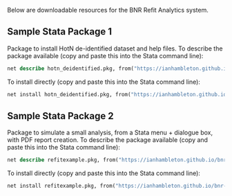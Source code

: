 Below are downloadable resources for the BNR Refit Analytics system.

## Sample Stata Package 1 
Package to install HotN de-identified dataset and help files. To describe the package available (copy and paste this into the Stata command line):

```stata
net describe hotn_deidentified.pkg, from("https://ianhambleton.github.io/bnr-refit/downloads/hotn_deidentified/")
```


To install directly (copy and paste this into the Stata command line):
```stata
net install hotn_deidentified.pkg, from("https://ianhambleton.github.io/bnr-refit/downloads/hotn_deidentified/")
```

## Sample Stata Package 2 
Package to simulate a small analysis, from a Stata menu + dialogue box, with PDF report creation. To describe the package available (copy and paste this into the Stata command line):

```stata
net describe refitexample.pkg, from("https://ianhambleton.github.io/bnr-refit/downloads/refitexample/")
```


To install directly (copy and paste this into the Stata command line):
```stata
net install refitexample.pkg, from("https://ianhambleton.github.io/bnr-refit/downloads/refitexample/")
```
